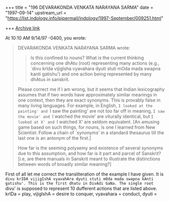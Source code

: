 +++
title = "196 DEVARAKONDA VENKATA NARAYANA SARMA"
date = "1997-09-14"
upstream_url = "https://list.indology.info/pipermail/indology/1997-September/009251.html"

+++
[Archive link](https://list.indology.info/pipermail/indology/1997-September/009251.html)

At 10:10 AM 9/14/97 -0400, you wrote:
>DEVARAKONDA VENKATA NARAYANA SARMA <narayana at hd1.vsnl.net.in> wrote:
>> Is this confined to nouns? What is the current thinking concerning one
>> dhAtu (root) representing many actions (e.g., `divu krIda vijigIsha
>> vyavahara dyuti stuti mOda mada swapna kanti gatishu') and one action
>> being represented by many dhAtus in sanskrit.
>
>Please correct me if I am wrong, but it seems that Indian lexicography
>assumes that if two words have approximately similar meanings in one context,
>then they are exact synonyms. This is provably false in many living
languages.
>For example, in English, `I looked at the painting' and `I saw the
>painting' are not too far off in meaning, `I saw the movie' and `I watched
>the movie' are viturally identical, but `I looked at X' and `I watched X'
>are seldom equivalent. [An amusing game based on such things, for nouns,
>is one I learned from New Scientist: Follow a chain of `synonyms' in
>a standard thesaurus till the last one is an antonym of the first.]
>
>How far is the seeming polysemy and existence of several synonyms due
>to this assumption, and how far is it part and parcel of Sanskrit?
>[i.e, are there manuals in Sanskrit meant to illustrate the distinctions
>between words of broadly similar meaning?]
>
>

First of all let me correct the transliteration of the example I have
given. It is  `divu krIDA vijigIshA vyavahAra dyuti stuti mOda mada swapna
kAnti gatishu'.
This is the first dhatu in DivAdi GaNa. The single root `divu' is supposed
to represent 10 dufferent actions that are listed above. krIDa = play,
vijigIshA =
desire to conquer, vyavahara = conduct, dyuti =



